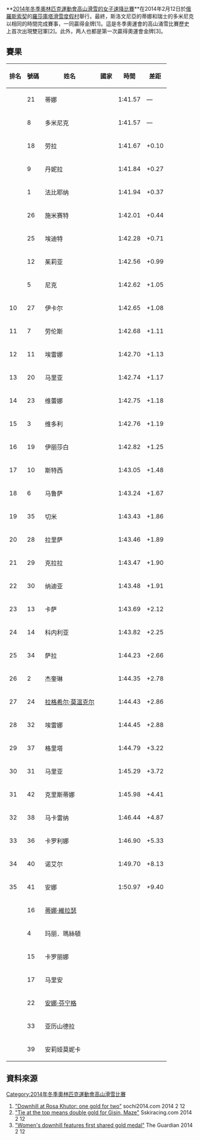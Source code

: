 **[2014年冬季奧林匹克運動會](https://zh.wikipedia.org/wiki/2014年冬季奧林匹克運動會 "wikilink")[高山滑雪的女子速降比賽](https://zh.wikipedia.org/wiki/2014年冬季奧林匹克運動會高山滑雪比賽 "wikilink")**在2014年2月12日於[俄羅斯](https://zh.wikipedia.org/wiki/俄羅斯 "wikilink")[索契](../Page/索契.md "wikilink")的[羅莎庫塔滑雪度假村](../Page/羅莎庫塔滑雪度假村.md "wikilink")舉行。最終，斯洛文尼亞的蒂娜和瑞士的多米尼克以相同的時間完成賽事，一同贏得金牌\[1\]。這是冬季奧運會的高山涌雪比賽歷史上首次出現雙冠軍\[2\]。此外，两人也都是第一次贏得奧運會金牌\[3\]。

## 賽果

<table>
<thead>
<tr class="header">
<th><p>排名</p></th>
<th><p>號碼</p></th>
<th><p>姓名</p></th>
<th><p>國家</p></th>
<th><p>時間</p></th>
<th><p>差距</p></th>
</tr>
</thead>
<tbody>
<tr class="odd">
<td></td>
<td><p>21</p></td>
<td><p>蒂娜</p></td>
<td></td>
<td><p>1:41.57</p></td>
<td><p>—</p></td>
</tr>
<tr class="even">
<td></td>
<td><p>8</p></td>
<td><p>多米尼克</p></td>
<td></td>
<td><p>1:41.57</p></td>
<td><p>—</p></td>
</tr>
<tr class="odd">
<td></td>
<td><p>18</p></td>
<td><p>劳拉</p></td>
<td></td>
<td><p>1:41.67</p></td>
<td><p>+0.10</p></td>
</tr>
<tr class="even">
<td></td>
<td><p>9</p></td>
<td><p>丹妮拉</p></td>
<td></td>
<td><p>1:41.84</p></td>
<td><p>+0.27</p></td>
</tr>
<tr class="odd">
<td></td>
<td><p>1</p></td>
<td><p>法比耶纳</p></td>
<td></td>
<td><p>1:41.94</p></td>
<td><p>+0.37</p></td>
</tr>
<tr class="even">
<td></td>
<td><p>26</p></td>
<td><p>施米赛特</p></td>
<td></td>
<td><p>1:42.01</p></td>
<td><p>+0.44</p></td>
</tr>
<tr class="odd">
<td></td>
<td><p>25</p></td>
<td><p>埃迪特</p></td>
<td></td>
<td><p>1:42.28</p></td>
<td><p>+0.71</p></td>
</tr>
<tr class="even">
<td></td>
<td><p>12</p></td>
<td><p>茱莉亚</p></td>
<td></td>
<td><p>1:42.56</p></td>
<td><p>+0.99</p></td>
</tr>
<tr class="odd">
<td></td>
<td><p>5</p></td>
<td><p>尼克</p></td>
<td></td>
<td><p>1:42.62</p></td>
<td><p>+1.05</p></td>
</tr>
<tr class="even">
<td><p>10</p></td>
<td><p>27</p></td>
<td><p>伊卡尔</p></td>
<td></td>
<td><p>1:42.65</p></td>
<td><p>+1.08</p></td>
</tr>
<tr class="odd">
<td><p>11</p></td>
<td><p>7</p></td>
<td><p>劳伦斯</p></td>
<td></td>
<td><p>1:42.68</p></td>
<td><p>+1.11</p></td>
</tr>
<tr class="even">
<td><p>12</p></td>
<td><p>11</p></td>
<td><p>埃雷娜</p></td>
<td></td>
<td><p>1:42.70</p></td>
<td><p>+1.13</p></td>
</tr>
<tr class="odd">
<td><p>13</p></td>
<td><p>20</p></td>
<td><p>马里亚</p></td>
<td></td>
<td><p>1:42.74</p></td>
<td><p>+1.17</p></td>
</tr>
<tr class="even">
<td><p>14</p></td>
<td><p>23</p></td>
<td><p>维蕾娜</p></td>
<td></td>
<td><p>1:42.75</p></td>
<td><p>+1.18</p></td>
</tr>
<tr class="odd">
<td><p>15</p></td>
<td><p>3</p></td>
<td><p>维多利</p></td>
<td></td>
<td><p>1:42.76</p></td>
<td><p>+1.19</p></td>
</tr>
<tr class="even">
<td><p>16</p></td>
<td><p>19</p></td>
<td><p>伊丽莎白</p></td>
<td></td>
<td><p>1:42.82</p></td>
<td><p>+1.25</p></td>
</tr>
<tr class="odd">
<td><p>17</p></td>
<td><p>10</p></td>
<td><p>斯特西</p></td>
<td></td>
<td><p>1:43.05</p></td>
<td><p>+1.48</p></td>
</tr>
<tr class="even">
<td><p>18</p></td>
<td><p>6</p></td>
<td><p>马鲁萨</p></td>
<td></td>
<td><p>1:43.24</p></td>
<td><p>+1.67</p></td>
</tr>
<tr class="odd">
<td><p>19</p></td>
<td><p>35</p></td>
<td><p>切米</p></td>
<td></td>
<td><p>1:43.43</p></td>
<td><p>+1.86</p></td>
</tr>
<tr class="even">
<td><p>20</p></td>
<td><p>28</p></td>
<td><p>拉里萨</p></td>
<td></td>
<td><p>1:43.46</p></td>
<td><p>+1.89</p></td>
</tr>
<tr class="odd">
<td><p>21</p></td>
<td><p>29</p></td>
<td><p>克拉拉</p></td>
<td></td>
<td><p>1:43.47</p></td>
<td><p>+1.90</p></td>
</tr>
<tr class="even">
<td><p>22</p></td>
<td><p>30</p></td>
<td><p>纳迪亚</p></td>
<td></td>
<td><p>1:43.48</p></td>
<td><p>+1.91</p></td>
</tr>
<tr class="odd">
<td><p>23</p></td>
<td><p>13</p></td>
<td><p>卡萨</p></td>
<td></td>
<td><p>1:43.69</p></td>
<td><p>+2.12</p></td>
</tr>
<tr class="even">
<td><p>24</p></td>
<td><p>14</p></td>
<td><p>科内利亚</p></td>
<td></td>
<td><p>1:43.82</p></td>
<td><p>+2.25</p></td>
</tr>
<tr class="odd">
<td><p>25</p></td>
<td><p>34</p></td>
<td><p>萨拉</p></td>
<td></td>
<td><p>1:44.23</p></td>
<td><p>+2.66</p></td>
</tr>
<tr class="even">
<td><p>26</p></td>
<td><p>2</p></td>
<td><p>杰奎琳</p></td>
<td></td>
<td><p>1:44.35</p></td>
<td><p>+2.78</p></td>
</tr>
<tr class="odd">
<td><p>27</p></td>
<td><p>24</p></td>
<td><p><a href="../Page/拉格希尔·莫温克尔.md" title="wikilink">拉格希尔·莫温克尔</a></p></td>
<td></td>
<td><p>1:44.43</p></td>
<td><p>+2.86</p></td>
</tr>
<tr class="even">
<td><p>28</p></td>
<td><p>32</p></td>
<td><p>埃雷娜</p></td>
<td></td>
<td><p>1:44.45</p></td>
<td><p>+2.88</p></td>
</tr>
<tr class="odd">
<td><p>29</p></td>
<td><p>37</p></td>
<td><p>格里塔</p></td>
<td></td>
<td><p>1:44.79</p></td>
<td><p>+3.22</p></td>
</tr>
<tr class="even">
<td><p>30</p></td>
<td><p>31</p></td>
<td><p>马里亚</p></td>
<td></td>
<td><p>1:45.29</p></td>
<td><p>+3.72</p></td>
</tr>
<tr class="odd">
<td><p>31</p></td>
<td><p>42</p></td>
<td><p>克里斯蒂娜</p></td>
<td></td>
<td><p>1:45.98</p></td>
<td><p>+4.41</p></td>
</tr>
<tr class="even">
<td><p>32</p></td>
<td><p>38</p></td>
<td><p>马卡雷纳</p></td>
<td></td>
<td><p>1:46.44</p></td>
<td><p>+4.87</p></td>
</tr>
<tr class="odd">
<td><p>33</p></td>
<td><p>36</p></td>
<td><p>卡罗利娜</p></td>
<td></td>
<td><p>1:46.90</p></td>
<td><p>+5.33</p></td>
</tr>
<tr class="even">
<td><p>34</p></td>
<td><p>40</p></td>
<td><p>诺艾尔</p></td>
<td></td>
<td><p>1:49.70</p></td>
<td><p>+8.13</p></td>
</tr>
<tr class="odd">
<td><p>35</p></td>
<td><p>41</p></td>
<td><p>安娜</p></td>
<td></td>
<td><p>1:50.97</p></td>
<td><p>+9.40</p></td>
</tr>
<tr class="even">
<td></td>
<td><p>16</p></td>
<td><p><a href="../Page/蒂娜·維拉瑟.md" title="wikilink">蒂娜·維拉瑟</a></p></td>
<td></td>
<td></td>
<td></td>
</tr>
<tr class="odd">
<td></td>
<td><p>4</p></td>
<td><p>玛丽．瑪絲頓</p></td>
<td></td>
<td></td>
<td></td>
</tr>
<tr class="even">
<td></td>
<td><p>15</p></td>
<td><p>卡罗丽娜</p></td>
<td></td>
<td></td>
<td></td>
</tr>
<tr class="odd">
<td></td>
<td><p>17</p></td>
<td><p>马里安</p></td>
<td></td>
<td></td>
<td></td>
</tr>
<tr class="even">
<td></td>
<td><p>22</p></td>
<td><p><a href="../Page/安娜·芬宁格.md" title="wikilink">安娜·芬宁格</a></p></td>
<td></td>
<td></td>
<td></td>
</tr>
<tr class="odd">
<td></td>
<td><p>33</p></td>
<td><p>亚历山德拉</p></td>
<td></td>
<td></td>
<td></td>
</tr>
<tr class="even">
<td></td>
<td><p>39</p></td>
<td><p>安莉娅莫妮卡</p></td>
<td></td>
<td></td>
<td></td>
</tr>
</tbody>
</table>

## 資料來源

[Category:2014年冬季奧林匹克運動會高山滑雪比賽](https://zh.wikipedia.org/wiki/Category:2014年冬季奧林匹克運動會高山滑雪比賽 "wikilink")

1.  ["Downhill at Rosa Khutor: one gold for two"](http://www.sochi2014.com/en/news-downhill-at-rosa-khutor-one-gold-for-two) sochi2014.com 2014 2 12
2.  ["Tie at the top means double gold for Gisin, Maze"](http://skiracing.com/stories/tie-at-the-top-double-gold-for-gisin-maze/) Sskiracing.com 2014 2 12
3.  ["Women's downhill features first shared gold medal"](http://www.theguardian.com/sport/2014/feb/12/winter-olympics-2014-shared-gold-medal) The Guardian 2014 2 12